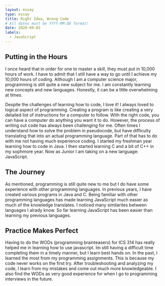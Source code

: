 ```yaml
---
layout: essay
type: essay
title: Right Idea, Wrong Code
# All dates must be YYYY-MM-DD format!
date: 2020-09-03
labels:
  - JavaScript
---
```


## Putting in the Hours
I once heard that in order for one to master a skill, they must put in 10,000 hours of work. I have to admit that I still have a way to go until I achieve my 10,000 hours of coding. Although I am a computer science major, programming is still quite a new subject for me. I am constantly learning new concepts and new languages. Honestly, it can be a little overwhelming at times. 

Despite the challenges of learning how to code, I love it! I always loved to logical aspect of programming. Creating a program is like creating a very detailed list of instructions for a computer to follow. With the right code, you can have a computer do anything you want it to do. However, the process of writing out code has always been challenging for me. Often times I understand how to solve the problem in pseudocode, but have difficulty translating that into an actual programming language. Part of that has to do with me not having much experience coding. I started my freshman year learning how to code in Java. I then started learning C and a bit of C++ in my sophmore year. Now as Junior I am taking on a new language: JavaScript.

## The Journey

As mentioned, programming is still quite new to me but I do have some experience with other programming languages. In previous years, I have created various programs in Java and C. Being familiar with other programming languages has made learning JavaScript much easier as much of the knowledge translates. I noticed many similarites between languages I alrady know. So far learning JavaScript has been easier than learning my previous languages.

## Practice Makes Perfect

Having to do the WODs (programming brainteasers) for ICS 314 has really helped me in learning how to use javascript. Im still having a difficult time completing them in a timely manner, but I learn best hands on. In the past, I learned the most from my programming assignments. This is because my code never works on the first try. After troubleshooting and analyzing my code, I learn from my mistakes and come out much more knowledgeable. I also find the WODs as very good experience for when I go to programming interviews in the future.

